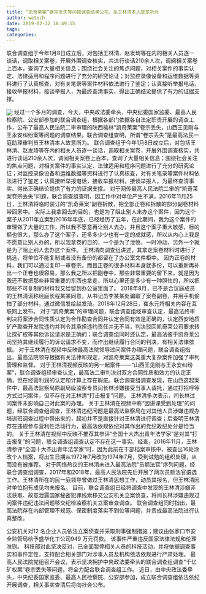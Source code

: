 ```yaml
---
title: “凯奇莱案”卷宗丢失等问题调查结果公布，系王林清本人故意所为
author: wetech
date: 2019-02-22 18:49:15
tags: 
categories: 
---
```

联合调查组于今年1月8日成立后，对包括王林清、赵发琦等在内的相关人员逐一谈话，调取相关案卷，开展外围调查核实，共进行谈话210余人次，调阅相关案卷上百本，查询了大量相关信息；围绕社会关注的焦点问题，对相关案件的事实认定、法律适用和程序问题进行了充分的研究论证；对监控录像设备和运维数据等资料进行了认真核查，对有关笔录等案件材料依法进行了鉴定；认真接听举报电话，接收举报材料，接谈举报人，为最终查清事实、得出正确结论提供了有力的证据支撑。
<!-- more -->
<img align="center" border="0" src="https://imgcdn.yicai.com/uppics/images/2019/02/e837b747afc63dd1bcaccbdccdc4e4c6.jpg" />
经过一个多月的调查，今天，中央政法委牵头，中央纪委国家监委、最高人民检察院、公安部参加的联合调查组，根据各部门依据各自法定职责开展的调查工作，公布了最高人民法院二审审理的陕西榆林“凯奇莱案”卷宗丢失，山西王见刚与王永安纠纷案等问题的调查结果。联合调查组查明，所谓“卷宗丢失”是最高法民一庭助理审判员王林清本人故意所为。
联合调查组于今年1月8日成立后，对包括王林清、赵发琦等在内的相关人员逐一谈话，调取相关案卷，开展外围调查核实，共进行谈话210余人次，调阅相关案卷上百本，查询了大量相关信息；围绕社会关注的焦点问题，对相关案件的事实认定、法律适用和程序问题进行了充分的研究论证；对监控录像设备和运维数据等资料进行了认真核查，对有关笔录等案件材料依法进行了鉴定；认真接听举报电话，接收举报材料，接谈举报人，为最终查清事实、得出正确结论提供了有力的证据支撑。
对于网传最高人民法院二审的“凯奇莱案卷宗丢失”问题，联合调查组查明，因工作中对单位产生不满，2016年11月25日，王林清将临时装订的“凯奇莱案”副卷拆散，把全部正卷和拆散的部分副卷材料带回家中。
实际上我拿回去的目的，也是为了阻止别人来办这个案件，因为这个案子从2011年立案到2016年年底，已经经历了五年，在此期间，我为这个案件的审理做了大量的工作，所以我不愿意再让别人去办，并且这个案子重大敏感，标的额也很大，那么办了这个案子，还多多少少也有一定的成就感，所以从内心上我是不愿意让别人办的，所以我拿卷的目的，一个是为了泄愤，一时冲动，另外一个就是为了阻止别人去办这个案件。
王林清向调查组讲述，其拿走案卷材料时进行了挑选，将单位不能复制或者没有备份的都留在了办公室文件柜中。
因为正卷的材料，我们可以通过复印一审卷宗，而且正卷的很多材料本身就多份，可以重新再补出一个正卷也很容易，那么我之所以把副卷中，那些非常重要的留下来，就是因为我还不敢把那些非常重要的东西也拿走，所以心里还是多少有一种胆怯的，所以把那些不可复制的材料我又给留到办公室里面了。
2018年8月，已不是合议庭成员的王林清谎称经庭长程某某同意，从书记员李某某处骗取了案卷副卷，并用手机偷拍了部分材料，通过微信发给赵发琦。2018年12月28日，崔永元将相关内容在互联网上发布。
对于“凯奇莱案”的审理问题，联合调查组经审查认定，最高法终审判决将案涉合同性质认定为合作勘查合同并认定合同有效是正确的，认定西安地质矿产勘查开发院违约并判令其承担违约责任并无不当，判决驳回凯奇莱公司要求转让探矿权等其他诉讼请求是正确的；联合调查组同时还认定，最高法鉴于凯奇莱公司坚持其继续履行的诉讼请求不变，而作出继续履行合同的判决，有相关法律依据。
对于王林清在视频中反映最高法院领导过问案件办理问题，联合调查组指出，最高法院领导根据有关法律和规定，对凯奇莱案这类重大复杂案件加强了审判管理和监督。
对于王林清视频反映的另一起案件——“山西王见刚与王永安纠纷案”，联合调查组经审查认定，最高法二审判决对双方合同性质和效力的认定正确，但在经营利润的认定和计算上存在瑕疵。联合调查组调查发现，在山西这起案件中，最高法监察局原副局级监察专员闫长林涉嫌接受当事人请托，通过打招呼等方式过问案件，但不存在对王林清“打击报复”问题。
王林清多次表示，闫长林过问案件未影响自己对此案的办理。
关于王林清在视频中称“因讲课受到处理”的问题，经联合调查组调查，王林清违纪问题是最高法监察局在对其他人员涉嫌违规办培训班调查过程中带出来的，起初并不是直接针对王林清进行调查；后查明王林清存在违规参与营利性活动行为，最高法依规依纪对其作出的党纪政纪处分是恰当的。
关于王林清在视频中反映不推荐其参评“全国十大杰出青年法学家”是对其“打击报复”的问题，联合调查组调查认定不存在这一事实。经查，2016年11月，王林清参评“全国十大杰出青年法学家”时，因为此前在干部档案审核中，被查出16处涂改个人档案，将出生日期从1972年7月改为1974年7月，受到诫勉的组织处理，从而没有被推荐。
对于网络热议的王林清未进入最高法院“员额法官”序列问题，经联合调查组调查，2017年和2018年，最高人民法院先后开展了两次员额法官遴选工作。王林清所在的民一庭领导曾做过王林清思想工作，动员其报名，但王林清因对单位抱有成见均未报名。
目前，联合调查组已经将调查中发现的王林清涉嫌非法获取、故意泄露国家秘密犯罪线索移交公安机关立案侦查，将闫长林涉嫌违规过问案件违纪违法问题移交纪检监察机关立案审查调查。
联合调查组同时指出，最高法院存在内部管理不规范、保密制度落实不到位等问题，并责成最高法院进行认真整改。
 
 
公安机关对12 名企业人员依法立案侦查并采取刑事强制措施；建议由张家口市安全监管局给予盛华化工公司949 万元罚款。
该事件严重违反国家法律法规和伦理准则。
科技部对此坚决反对，已全面暂停相关人员的科技活动，并将依据调查事实和事件定性，支持配合相关部门对涉事人员及机构依法依规进行严肃处理。
最高人民法院党组召开会议，表示坚决拥护中央政法委牵头的联合调查组调查“千亿矿权案”卷宗丢失等问题，将全力配合联合调查组工作。
近日，由中央政法委牵头，中央纪委国家监委、最高人民检察院、公安部参加，成立联合调查组依法依纪开展调查，相关事实查清后将向社会公布。
